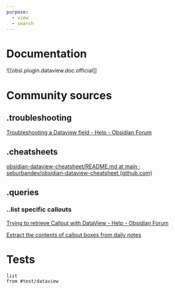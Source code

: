 ```yaml
---
purpose:
  - view
  - search
---
```


# Documentation
![[obsi.plugin.dataview.doc.official]]



# Community sources
## .troubleshooting
[Troubleshooting a Dataview field - Help - Obsidian Forum](https://forum.obsidian.md/t/troubleshooting-a-dataview-field/41162/3)

## .cheatsheets
[obsidian-dataview-cheatsheet/README.md at main · seburbandev/obsidian-dataview-cheatsheet (github.com)](https://github.com/seburbandev/obsidian-dataview-cheatsheet/blob/main/README.md)

## .queries
### ..list specific callouts
[Trying to retrieve Callout with DataView - Help - Obsidian Forum](https://forum.obsidian.md/t/trying-to-retrieve-callout-with-dataview/40312/15)

[Extract the contents of callout boxes from daily notes](https://share.note.sx/1f2nsian)

# Tests
```dataview
list
from #test/dataview 
```
